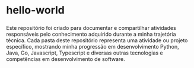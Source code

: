 # hello-world
###
Este repositório foi criado para documentar e compartilhar atividades responsáveis pelo conhecimento adquirido durante a minha trajetória técnica. Cada pasta deste repositório representa uma atividade ou projeto específico, mostrando minha progressão em desenvolvimento Python, Java, Go, Javascript, Typescript e diversas outras tecnologias e competências em desenvolvimento de software.
###
